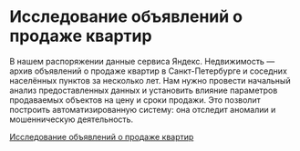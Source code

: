 # Исследование объявлений о продаже квартир

В нашем распоряжении данные сервиса Яндекс. Недвижимость — архив объявлений о продаже квартир в Санкт-Петербурге и соседних населённых пунктов за несколько лет. Нам нужно провести начальный анализ предоставленных данных и установить влияние параметров продаваемых объектов на цену и сроки продажи. Это позволит построить автоматизированную систему: она отследит аномалии и мошенническую деятельность.

[Исследование объявлений о продаже квартир](real_estate_research.ipynb)
